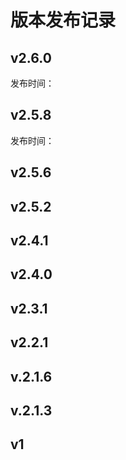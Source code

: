 # 版本发布记录

## v2.6.0

发布时间：

## v2.5.8

发布时间：


## v2.5.6


## v2.5.2


## v2.4.1


## v2.4.0


## v2.3.1


## v2.2.1


## v.2.1.6


## v.2.1.3


## v1
